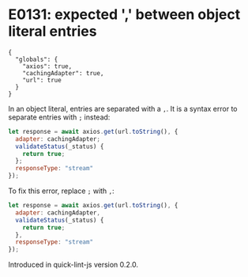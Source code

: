 # E0131: expected ',' between object literal entries

```config-for-examples
{
  "globals": {
    "axios": true,
    "cachingAdapter": true,
    "url": true
  }
}
```

In an object literal, entries are separated with a `,`. It is a syntax error to
separate entries with `;` instead:

```javascript
let response = await axios.get(url.toString(), {
  adapter: cachingAdapter;
  validateStatus(_status) {
    return true;
  };
  responseType: "stream"
});
```

To fix this error, replace `;` with `,`:

```javascript
let response = await axios.get(url.toString(), {
  adapter: cachingAdapter,
  validateStatus(_status) {
    return true;
  },
  responseType: "stream"
});
```

Introduced in quick-lint-js version 0.2.0.
